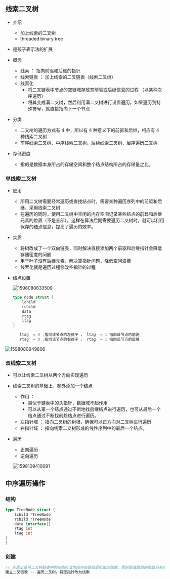 ## 线索二叉树	

*   介绍
    *   加上线索的二叉树
    *   threaded binary tree
*   是孩子表示法的扩展
    
*   概念
    *   线索  ：  指向前驱和后继的指针
    *   线索链表   ： 加上线索的二叉链表（线索二叉树）
    *   线索化 
        *   将二叉链表中节点的空链域存放其前驱或后继信息的过程 （以某种次序遍历）
        *   将其变成满二叉树，然后利用满二叉树进行设置遍历，如果遍历到特殊符号，就直接指向下一个节点
*   分类
    *   二叉树的遍历方式有 4  中，所以有 4 种意义下的前驱和后继，相应有 4 种线索二叉树
    *   前序线索二叉树、中序线索二叉树、后续线索二叉树、层序遍历二叉树
*   存储密度

    *    指的是数据本身所占的存储空间和整个结点结构所占的存储量之比。 

### 单线索二叉树

*   应用

    *   所用二叉树需要经常遍历或查找结点时，需要某种遍历序列中的前驱和后继，采用线索二叉树
    *   在遍历的同时，使用二叉树中空闲的内存空间记录某些结点的前趋和后继元素的位置（不是全部）。这样在算法后期需要遍历二叉树时，就可以利用保存的结点信息，提高了遍历的效率。 

*   实质

    *   将树改成了一个双向链表，同时解决直接添加两个前驱和后继指针会降低存储密度的问题
    *   用于叶子没有后继元素，解决空指针问题，降低空间浪费
    *   线索化就是遍历过程修改空指针的过程

*   结点设置

    ![1598080633509](1598080633509-1603322800523.png)

    ```go
    type node struct {
        lchild
        rchild
        data
        rtag
        ltag
    }
    
       ltag  = 0 ,指向该节点的左孩子 ， ltag  = 1 指向该节点的前驱
       rtag  = 0 ,指向该节点的右孩子 ， rtag  = 1 指向该节点的后继
    ```

    

![1598080949806](1598080949806-1603322800525.png)



### 

### 双线索二叉树

*    可以让线索二叉树从两个方向实现遍历 

*    线索二叉树的基础上，额外添加一个结点 

     *   作用 ：  
         *   类似于链表中的头指针，数据域不起作用 
         *   可以从第一个结点通过不断地找后继结点进行遍历，也可从最后一个结点通过不断找前趋结点进行遍历。  
     *   左指针域 ： 指向二叉树的树根，确保可以正方向对二叉树进行遍历 
     *   右指针域 ： 指向线索二叉树形成的线性序列中的最后一个结点。 

 *    遍历

        * 正向遍历
         * 逆向遍历

       ![1598109410091](1598109410091-1603322800525.png)



## 中序遍历操作

### 结构

```go
type TreeNode struct {
    lchild *TreeNode
    rchild *TreeNode
    data interface{}
    rtag int
    ltag int
}
}
```





### 创建

```go
// 实质上是将二叉树链表中的空指针改为指向前驱或后机密的线索，而前驱或后继的信息只有在遍历该二叉树时才知道
建立二叉链表 -- 遍历二叉树，将空指针改为线索
```





















































































